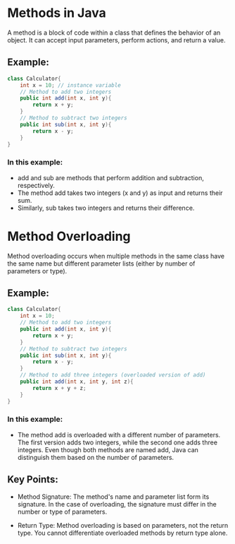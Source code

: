 # Methods in Java
A method is a block of code within a class that defines the behavior of an object. It can accept input parameters, perform actions, and return a value.

## Example:
```java
class Calculator{
    int x = 10; // instance variable
    // Method to add two integers
    public int add(int x, int y){
        return x + y;
    }
    // Method to subtract two integers
    public int sub(int x, int y){
        return x - y;
    }
}
```
### In this example:

- add and sub are methods that perform addition and subtraction, respectively.
- The method add takes two integers (x and y) as input and returns their sum.
- Similarly, sub takes two integers and returns their difference.


# Method Overloading

Method overloading occurs when multiple methods in the same class have the same name but different parameter lists (either by number of parameters or type).

## Example:

```java
class Calculator{
    int x = 10;
    // Method to add two integers
    public int add(int x, int y){
        return x + y;
    }
    // Method to subtract two integers
    public int sub(int x, int y){
        return x - y;
    }
    // Method to add three integers (overloaded version of add)
    public int add(int x, int y, int z){
        return x + y + z;
    }
}
```
### In this example:

- The method add is overloaded with a different number of parameters. The first version adds two integers, while the second one adds three integers. Even though both methods are named add, Java can distinguish them based on the number of parameters.

## Key Points:
* Method Signature: The method's name and parameter list form its signature. In the case of overloading, the signature must differ in the number or type of parameters.

* Return Type: Method overloading is based on parameters, not the return type. You cannot differentiate overloaded methods by return type alone.